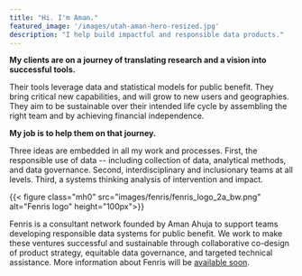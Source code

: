```yaml
---
title: "Hi. I'm Aman."
featured_image: '/images/utah-aman-hero-resized.jpg'
description: "I help build impactful and responsible data products."
---
```

**My clients are on a journey of translating research and a vision into successful tools.** 

Their tools leverage data and statistical models for public benefit. They bring critical new capabilities, and will grow to new users and geographies. They aim to be sustainable over their intended life cycle by assembling the right team and by achieving financial independence.

**My job is to help them on that journey.**

Three ideas are embedded in all my work and processes. 
First, the responsible use of data -- including collection of data, analytical methods, and data governance. 
Second, interdisciplinary and inclusionary teams at all levels. 
Third, a systems thinking analysis of intervention and impact. 

{{< figure class="mh0" src="images/fenris/fenris_logo_2a_bw.png" alt="Fenris logo" height="100px">}}

Fenris is a consultant network founded by Aman Ahuja to support teams developing responsible data systems for public benefit. We work to make these ventures successful and sustainable through collaborative co-design of product strategy, equitable data governance, and targeted technical assistance. More information about Fenris will be [available soon](https://github.com/amanahuja/amanahuja.github.io/issues/5).
